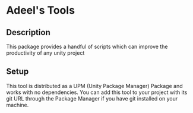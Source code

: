 # Adeel's Tools

## Description
This package provides a handful of scripts which can improve the productivity of any unity project

## Setup
This tool is distributed as a UPM (Unity Package Manager) Package and works with no dependencies. You can add this tool to your project with its git URL through the Package Manager if you have git installed on your machine.